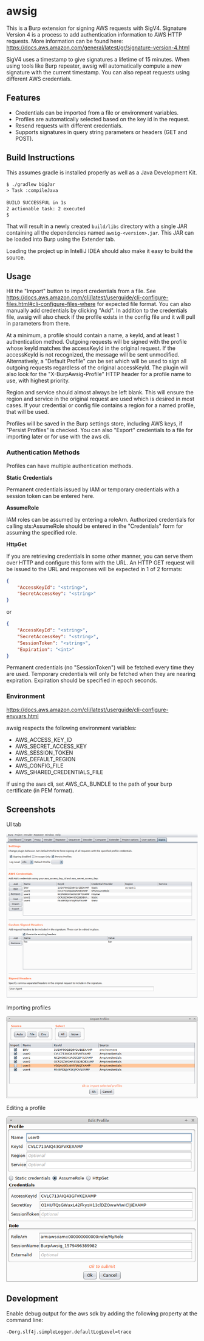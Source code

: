 # awsig
This is a Burp extension for signing AWS requests with SigV4. Signature Version 4 is a process to add authentication information to AWS HTTP requests. More information can be found here: https://docs.aws.amazon.com/general/latest/gr/signature-version-4.html

SigV4 uses a timestamp to give signatures a lifetime of 15 minutes. When using tools like Burp repeater, awsig will automatically compute a new signature with the current timestamp. You can also repeat requests using different AWS credentials.

## Features
- Credentials can be imported from a file or environment variables.
- Profiles are automatically selected based on the key id in the request.
- Resend requests with different credentials.
- Supports signatures in query string parameters or headers (GET and POST).


## Build Instructions
This assumes gradle is installed properly as well as a Java Development Kit.

```
$ ./gradlew bigJar
> Task :compileJava

BUILD SUCCESSFUL in 1s
2 actionable task: 2 executed
$ 
```

That will result in a newly created `build/libs` directory with a single JAR
containing all the dependencies named `awsig-<version>.jar`. This JAR can be
loaded into Burp using the Extender tab.

Loading the project up in IntelliJ IDEA should also make it easy to build the
source.


## Usage
Hit the "Import" button to import credentials from a file. See https://docs.aws.amazon.com/cli/latest/userguide/cli-configure-files.html#cli-configure-files-where
for expected file format. You can also manually add credentials by clicking "Add". In addition
to the credentials file, awsig will also check if the profile exists in the config file and
it will pull in parameters from there.

At a minimum, a profile should contain a name, a keyId, and at least 1 authentication method. Outgoing requests
will be signed with the profile whose keyId matches the accessKeyId in the original request. If
the accessKeyId is not recognized, the message will be sent unmodified. Alternatively, a
"Default Profile" can be set which will be used to sign all outgoing requests regardless
of the original accessKeyId. The plugin will also look for the "X-BurpAwsig-Profile" HTTP header
for a profile name to use, with highest priority.

Region and service should almost always be left blank. This will ensure the region and
service in the original request are used which is desired in most cases. If your credential
or config file contains a region for a named profile, that will be used.

Profiles will be saved in the Burp settings store, including AWS keys, if "Persist Profiles"
is checked. You can also "Export" credentials to a file for importing later or for use
with the aws cli.

### Authentication Methods

Profiles can have multiple authentication methods.

**Static Credentials**

Permanent credentials issued by IAM or temporary credentials with a session token can be
entered here.

**AssumeRole**

IAM roles can be assumed by entering a roleArn. Authorized credentials for calling sts:AssumeRole
should be entered in the "Credentials" form for assuming the specified role.

**HttpGet**

If you are retrieving credentials in some other manner, you can serve them over HTTP and
configure this form with the URL. An HTTP GET request will be issued to the URL and responses
will be expected in 1 of 2 formats:

```json
{
    "AccessKeyId": "<string>",
    "SecretAccessKey": "<string>"
}
```

or

```json
{
    "AccessKeyId": "<string>",
    "SecretAccessKey": "<string>",
    "SessionToken": "<string>",
    "Expiration": "<int>"
}
```

Permanent credentials (no "SessionToken") will be fetched every time they are used. Temporary credentials
will only be fetched when they are nearing expiration. Expiration should be specified in epoch seconds.

### Environment
https://docs.aws.amazon.com/cli/latest/userguide/cli-configure-envvars.html

awsig respects the following environment variables:
- AWS_ACCESS_KEY_ID
- AWS_SECRET_ACCESS_KEY
- AWS_SESSION_TOKEN
- AWS_DEFAULT_REGION
- AWS_CONFIG_FILE
- AWS_SHARED_CREDENTIALS_FILE

If using the aws cli, set AWS_CA_BUNDLE to the path of your burp certificate (in PEM format).

## Screenshots

UI tab

![UI](docs/screenshots/ui-example.png)

Importing profiles

![Importing Profiles](docs/screenshots/import-profiles.png)

Editing a profile

![Importing Profiles](docs/screenshots/profile-editor.png)

## Development

Enable debug output for the aws sdk by adding the following property at the command line:

```
-Dorg.slf4j.simpleLogger.defaultLogLevel=trace
```
